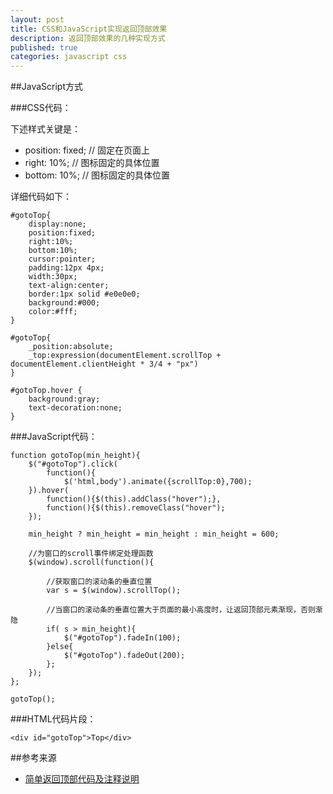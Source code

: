 ```yaml
---
layout: post
title: CSS和JavaScript实现返回顶部效果
description: 返回顶部效果的几种实现方式
published: true
categories: javascript css
---
```




##JavaScript方式


###CSS代码：

下述样式关键是：

* position: fixed;	// 固定在页面上
* right: 10%;  // 图标固定的具体位置
* bottom: 10%; // 图标固定的具体位置

详细代码如下：

	#gotoTop{
		display:none;
		position:fixed;
		right:10%;
		bottom:10%;
		cursor:pointer;
		padding:12px 4px;
		width:30px;
		text-align:center;
		border:1px solid #e0e0e0;
		background:#000;
		color:#fff;
	}

	#gotoTop{
		_position:absolute;
		_top:expression(documentElement.scrollTop + documentElement.clientHeight * 3/4 + "px")
	}

	#gotoTop.hover {
		background:gray;
		text-decoration:none;
	}



###JavaScript代码：

	function gotoTop(min_height){
		$("#gotoTop").click(
			function(){
				$('html,body').animate({scrollTop:0},700);
		}).hover(
			function(){$(this).addClass("hover");},
			function(){$(this).removeClass("hover");
		});

		min_height ? min_height = min_height : min_height = 600;

		//为窗口的scroll事件绑定处理函数
		$(window).scroll(function(){

			//获取窗口的滚动条的垂直位置
			var s = $(window).scrollTop();

			//当窗口的滚动条的垂直位置大于页面的最小高度时，让返回顶部元素渐现，否则渐隐
			if( s > min_height){
				$("#gotoTop").fadeIn(100);
			}else{
				$("#gotoTop").fadeOut(200);
			};
		});
	};

	gotoTop();


###HTML代码片段：

	<div id="gotoTop">Top</div>














##参考来源


* [简单返回顶部代码及注释说明][简单返回顶部代码及注释说明]













[NingG]:    http://ningg.github.com  "NingG"

[简单返回顶部代码及注释说明]:		http://www.cnblogs.com/mind/archive/2012/03/23/2411939.html









